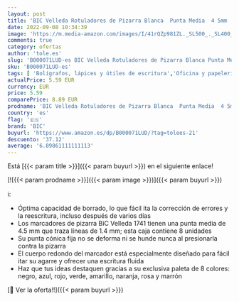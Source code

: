 ```yaml
---
layout: post
title: 'BIC Velleda Rotuladores de Pizarra Blanca  Punta Media  4 5mm   Óptimo para Uso Escolar y Oficinas  Colores Surtidos  Caja de 8'
date: 2022-09-08 10:34:39
image: 'https://m.media-amazon.com/images/I/41rQZp981ZL._SL500_._SL400_.jpg'
comments: true
category: ofertas
author: 'tole.es'
slug: 'B000071LUD-es BIC Velleda Rotuladores de Pizarra Blanca Punta Media 4...'
sku: 'B000071LUD-es'
tags: [ 'Bolígrafos, lápices y útiles de escritura','Oficina y papelería','Rotuladores para pizarra','Rotuladores y subrayadores','bic','escolar','rotuladores','🇪🇸', ]
actualPrice: 5.59 EUR
currency: EUR
price: 5.59
comparePrice: 8.89 EUR
prodname: 'BIC Velleda Rotuladores de Pizarra Blanca  Punta Media  4 5mm   Óptimo para Uso Escolar y Oficinas  Colores Surtidos  Caja de 8'
country: 'es'
flag: '🇪🇸'
brand: 'BIC'
buyurl: 'https://www.amazon.es/dp/B000071LUD/?tag=tolees-21'
descuento: '37.12'
average: '6.89861111111113'
---
```


Está [{{< param title >}}]({{< param buyurl >}}) en el siguiente enlace!

[![{{< param prodname >}}]({{< param image >}})]({{< param buyurl >}})

ℹ️:

- Óptima capacidad de borrado, lo que fácil ita la corrección de errores y la reescritura, incluso después de varios días
- Los marcadores de pizarra BiC Velleda 1741 tienen una punta media de 4.5 mm que traza líneas de 1.4 mm; esta caja contiene 8 unidades
- Su punta cónica fija no se deforma ni se hunde nunca al presionarla contra la pizarra
- El cuerpo redondo del marcador está especialmente diseñado para fácil itar su agarre y ofrecer una escritura fluida
- Haz que tus ideas destaquen gracias a su exclusiva paleta de 8 colores: negro, azul, rojo, verde, amarillo, naranja, rosa y marrón

[🛒 Ver la oferta!!]({{< param buyurl >}})
